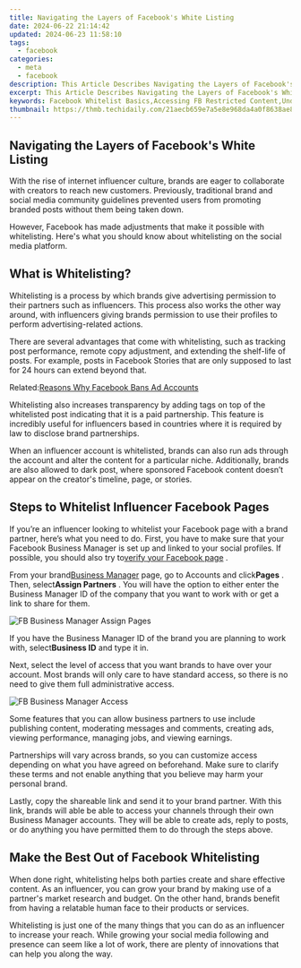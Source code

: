 ```yaml
---
title: Navigating the Layers of Facebook's White Listing
date: 2024-06-22 21:14:42
updated: 2024-06-23 11:58:10
tags:
  - facebook
categories:
  - meta
  - facebook
description: This Article Describes Navigating the Layers of Facebook's White Listing
excerpt: This Article Describes Navigating the Layers of Facebook's White Listing
keywords: Facebook Whitelist Basics,Accessing FB Restricted Content,Understanding FB Filtering,Optimizing for FB White List,Navigating FB Content Limits,Enhancing Fb Permissions,Strategies for FB White Listing
thumbnail: https://thmb.techidaily.com/21aecb659e7a5e8e968da4a0f8638ae8bdef383eb58685f2674b422f72c9c0b9.jpg
---
```


## Navigating the Layers of Facebook's White Listing

 With the rise of internet influencer culture, brands are eager to collaborate with creators to reach new customers. Previously, traditional brand and social media community guidelines prevented users from promoting branded posts without them being taken down.

 However, Facebook has made adjustments that make it possible with whitelisting. Here's what you should know about whitelisting on the social media platform.

## What is Whitelisting?

 Whitelisting is a process by which brands give advertising permission to their partners such as influencers. This process also works the other way around, with influencers giving brands permission to use their profiles to perform advertising-related actions.

 There are several advantages that come with whitelisting, such as tracking post performance, remote copy adjustment, and extending the shelf-life of posts. For example, posts in Facebook Stories that are only supposed to last for 24 hours can extend beyond that.

 Related:[Reasons Why Facebook Bans Ad Accounts](https://www.makeuseof.com/reasons-facebook-bans-ad-accounts/)

 Whitelisting also increases transparency by adding tags on top of the whitelisted post indicating that it is a paid partnership. This feature is incredibly useful for influencers based in countries where it is required by law to disclose brand partnerships.

 When an influencer account is whitelisted, brands can also run ads through the account and alter the content for a particular niche. Additionally, brands are also allowed to dark post, where sponsored Facebook content doesn’t appear on the creator's timeline, page, or stories.

## Steps to Whitelist Influencer Facebook Pages

 If you’re an influencer looking to whitelist your Facebook page with a brand partner, here’s what you need to do. First, you have to make sure that your Facebook Business Manager is set up and linked to your social profiles. If possible, you should also try to[verify your Facebook page](https://www.makeuseof.com/verify-facebook-business-page/) .

 From your brand[Business Manager](https://business.facebook.com) page, go to Accounts and click**Pages** . Then, select**Assign Partners** . You will have the option to either enter the Business Manager ID of the company that you want to work with or get a link to share for them.

![FB Business Manager Assign Pages](https://static1.makeuseofimages.com/wordpress/wp-content/uploads/2021/07/FB-Business-Manager-Assign-Pages.png)

 If you have the Business Manager ID of the brand you are planning to work with, select**Business ID** and type it in.

 Next, select the level of access that you want brands to have over your account. Most brands will only care to have standard access, so there is no need to give them full administrative access.

![FB Business Manager Access](https://static1.makeuseofimages.com/wordpress/wp-content/uploads/2021/07/FB-Business-Manager-Access.jpg)

 Some features that you can allow business partners to use include publishing content, moderating messages and comments, creating ads, viewing performance, managing jobs, and viewing earnings.

 Partnerships will vary across brands, so you can customize access depending on what you have agreed on beforehand. Make sure to clarify these terms and not enable anything that you believe may harm your personal brand.

 Lastly, copy the shareable link and send it to your brand partner. With this link, brands will able be able to access your channels through their own Business Manager accounts. They will be able to create ads, reply to posts, or do anything you have permitted them to do through the steps above.

## Make the Best Out of Facebook Whitelisting

 When done right, whitelisting helps both parties create and share effective content. As an influencer, you can grow your brand by making use of a partner's market research and budget. On the other hand, brands benefit from having a relatable human face to their products or services.

 Whitelisting is just one of the many things that you can do as an influencer to increase your reach. While growing your social media following and presence can seem like a lot of work, there are plenty of innovations that can help you along the way.


<ins class="adsbygoogle"
     style="display:block"
     data-ad-format="autorelaxed"
     data-ad-client="ca-pub-7571918770474297"
     data-ad-slot="1223367746"></ins>



<ins class="adsbygoogle"
     style="display:block"
     data-ad-client="ca-pub-7571918770474297"
     data-ad-slot="8358498916"
     data-ad-format="auto"
     data-full-width-responsive="true"></ins>
